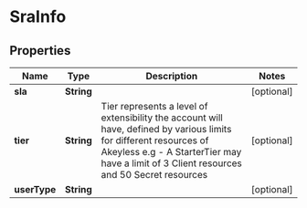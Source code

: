 

# SraInfo

## Properties

Name | Type | Description | Notes
------------ | ------------- | ------------- | -------------
**sla** | **String** |  |  [optional]
**tier** | **String** | Tier represents a level of extensibility the account will have, defined by various limits for different resources of Akeyless e.g - A StarterTier may have a limit of 3 Client resources and 50 Secret resources |  [optional]
**userType** | **String** |  |  [optional]



